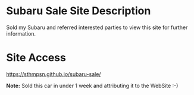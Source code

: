 # Subaru Sale Site Description
Sold my Subaru and referred interested parties to view this site for further information.

# Site Access
https://sthmpsn.github.io/subaru-sale/

**Note:** Sold this car in under 1 week and attributing it to the WebSite :-)
